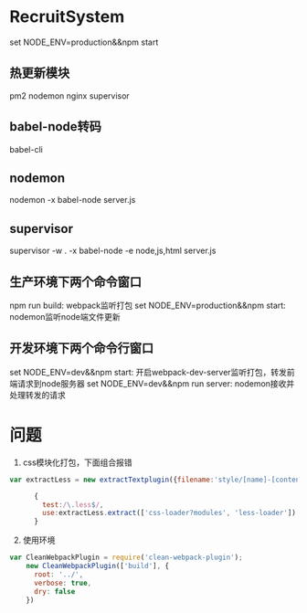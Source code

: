 # RecruitSystem
set NODE_ENV=production&&npm start

## 热更新模块
pm2 nodemon nginx supervisor

## babel-node转码
babel-cli  

## nodemon
nodemon -x babel-node server.js

## supervisor
supervisor -w . -x babel-node -e node,js,html server.js

## 生产环境下两个命令窗口
npm run build: webpack监听打包
set NODE_ENV=production&&npm start: nodemon监听node端文件更新

## 开发环境下两个命令行窗口
set NODE_ENV=dev&&npm start: 开启webpack-dev-server监听打包，转发前端请求到node服务器
set NODE_ENV=dev&&npm run server: nodemon接收并处理转发的请求

# 问题
1. css模块化打包，下面组合报错
```js
var extractLess = new extractTextplugin({filename:'style/[name]-[contenthash].less.css',allChunks:true});//所有css chunk打包到一个文件中

      {
        test:/\.less$/,
        use:extractLess.extract(['css-loader?modules', 'less-loader'])
      }

```
2. 使用环境
```js
var CleanWebpackPlugin = require('clean-webpack-plugin');
    new CleanWebpackPlugin(['build'], {
      root: '../',
      verbose: true,
      dry: false
    })
```
